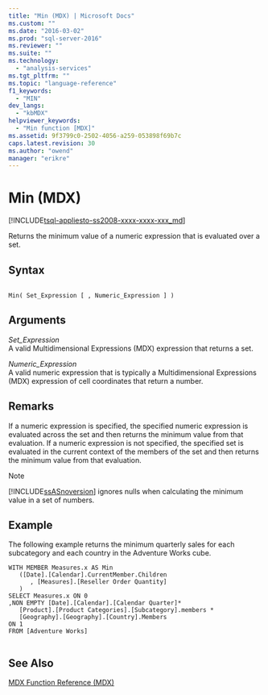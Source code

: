 ```yaml
---
title: "Min (MDX) | Microsoft Docs"
ms.custom: ""
ms.date: "2016-03-02"
ms.prod: "sql-server-2016"
ms.reviewer: ""
ms.suite: ""
ms.technology: 
  - "analysis-services"
ms.tgt_pltfrm: ""
ms.topic: "language-reference"
f1_keywords: 
  - "MIN"
dev_langs: 
  - "kbMDX"
helpviewer_keywords: 
  - "Min function [MDX]"
ms.assetid: 9f3799c0-2502-4056-a259-053898f69b7c
caps.latest.revision: 30
ms.author: "owend"
manager: "erikre"
---
```

# Min (MDX)
[!INCLUDE[tsql-appliesto-ss2008-xxxx-xxxx-xxx_md](../database-engine/configure/windows/includes/tsql-appliesto-ss2008-xxxx-xxxx-xxx-md.md)]

  Returns the minimum value of a numeric expression that is evaluated over a set.  
  
## Syntax  
  
```  
  
Min( Set_Expression [ , Numeric_Expression ] )  
```  
  
## Arguments  
 *Set_Expression*  
 A valid Multidimensional Expressions (MDX) expression that returns a set.  
  
 *Numeric_Expression*  
 A valid numeric expression that is typically a Multidimensional Expressions (MDX) expression of cell coordinates that return a number.  
  
## Remarks  
 If a numeric expression is specified, the specified numeric expression is evaluated across the set and then returns the minimum value from that evaluation. If a numeric expression is not specified, the specified set is evaluated in the current context of the members of the set and then returns the minimum value from that evaluation.  
  
> [!NOTE]  
>  [!INCLUDE[ssASnoversion](../analysis-services/includes/ssasnoversion-md.md)] ignores nulls when calculating the minimum value in a set of numbers.  
  
## Example  
 The following example returns the minimum quarterly sales for each subcategory and each country in the Adventure Works cube.  
  
```  
WITH MEMBER Measures.x AS Min   
   ([Date].[Calendar].CurrentMember.Children  
      , [Measures].[Reseller Order Quantity]  
   )  
SELECT Measures.x ON 0  
,NON EMPTY [Date].[Calendar].[Calendar Quarter]*   
   [Product].[Product Categories].[Subcategory].members *  
   [Geography].[Geography].[Country].Members  
ON 1  
FROM [Adventure Works]  
  
```  
  
## See Also  
 [MDX Function Reference &#40;MDX&#41;](../mdx/mdx-function-reference-mdx.md)  
  
  